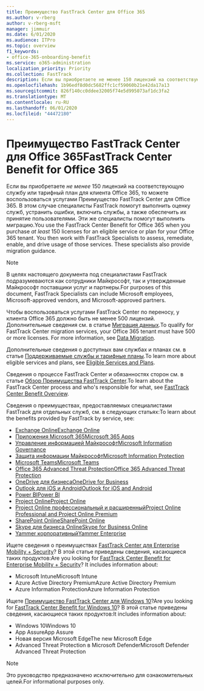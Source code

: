 ```yaml
---
title: Преимущество FastTrack Center для Office 365
ms.author: v-rberg
author: v-rberg-msft
manager: jimmuir
ms.date: 6/01/2020
ms.audience: ITPro
ms.topic: overview
f1_keywords:
- office-365-onboarding-benefit
ms.service: o365-administration
localization_priority: Priority
ms.collection: FastTrack
description: Если вы приобретаете не менее 150 лицензий на соответствующую службу или тарифный план для клиента Office 365, то можете воспользоваться услугами Преимущество FastTrack Center для Office 365. В этом случае специалисты FastTrack помогут выполнить оценку служб, устранить ошибки, включить службы, а также обеспечить их принятие пользователями. Эти же специалисты помогут выполнить миграцию.
ms.openlocfilehash: 1b96edf8d0dc5682ffc1cf59060b21e42da17a13
ms.sourcegitcommit: 826f140cc0ddee32005f74e5d995073af1dc3fa2
ms.translationtype: MT
ms.contentlocale: ru-RU
ms.lasthandoff: 06/01/2020
ms.locfileid: "44472180"
---
```

# <a name="fasttrack-center-benefit-for-office-365"></a><span data-ttu-id="ff1c3-105">Преимущество FastTrack Center для Office 365</span><span class="sxs-lookup"><span data-stu-id="ff1c3-105">FastTrack Center Benefit for Office 365</span></span>

<span data-ttu-id="ff1c3-p102">Если вы приобретаете *не менее* 150 лицензий на соответствующую службу или тарифный план для клиента Office 365, то можете воспользоваться услугами Преимущество FastTrack Center для Office 365. В этом случае специалисты FastTrack помогут выполнить оценку служб, устранить ошибки, включить службы, а также обеспечить их принятие пользователями. Эти же специалисты помогут выполнить миграцию.</span><span class="sxs-lookup"><span data-stu-id="ff1c3-p102">You use the FastTrack Center Benefit for Office 365 when you purchase  *at least*  150 licenses for an eligible service or plan for your Office 365 tenant. You then work with FastTrack Specialists to assess, remediate, enable, and drive usage of those services. These specialists also provide migration guidance.</span></span> 
  
> [!NOTE]
> <span data-ttu-id="ff1c3-109">В целях настоящего документа под специалистами FastTrack подразумеваются как сотрудники Майкрософт, так и утвержденные Майкрософт поставщики услуг и партнеры.</span><span class="sxs-lookup"><span data-stu-id="ff1c3-109">For purposes of this document, FastTrack Specialists can include Microsoft employees, Microsoft-approved vendors, and Microsoft-approved partners.</span></span> 
  
<span data-ttu-id="ff1c3-p103">Чтобы воспользоваться услугами FastTrack Center по переносу, у клиента Office 365 должно быть не менее 500 лицензий. Дополнительные сведения см. в статье [Миграция данных](O365-data-migration.md).</span><span class="sxs-lookup"><span data-stu-id="ff1c3-p103">To qualify for FastTrack Center migration services, your Office 365 tenant must have 500 or more licenses. For more information, see [Data Migration](O365-data-migration.md).</span></span>
  
<span data-ttu-id="ff1c3-112">Дополнительные сведения о доступных вам службах и планах см. в статье [Поддерживаемые службы и тарифные планы](M365-eligible-services-and-plans.md).</span><span class="sxs-lookup"><span data-stu-id="ff1c3-112">To learn more about eligible services and plans, see [Eligible Services and Plans](M365-eligible-services-and-plans.md).</span></span>
  
<span data-ttu-id="ff1c3-113">Сведения о процессе FastTrack Center и обязанностях сторон см. в статье [Обзор Преимущества FastTrack Center](O365-fasttrack-benefit-overview.md).</span><span class="sxs-lookup"><span data-stu-id="ff1c3-113">To learn about the FastTrack Center process and who's responsible for what, see [FastTrack Center Benefit Overview](O365-fasttrack-benefit-overview.md).</span></span>

<span data-ttu-id="ff1c3-114">Сведения о преимуществах, предоставляемых специалистами FastTrack для отдельных служб, см. в следующих статьях:</span><span class="sxs-lookup"><span data-stu-id="ff1c3-114">To learn about the benefits provided by FastTrack by service, see:</span></span>

- [<span data-ttu-id="ff1c3-115">Exchange Online</span><span class="sxs-lookup"><span data-stu-id="ff1c3-115">Exchange Online</span></span>](O365-fasttrack-responsibilities.md#exchange-online)
- [<span data-ttu-id="ff1c3-116">Приложения Microsoft 365</span><span class="sxs-lookup"><span data-stu-id="ff1c3-116">Microsoft 365 Apps</span></span>](O365-fasttrack-responsibilities.md#microsoft-365-apps)
- [<span data-ttu-id="ff1c3-117">Управление информацией Майкрософт</span><span class="sxs-lookup"><span data-stu-id="ff1c3-117">Microsoft Information Governance</span></span>](O365-fasttrack-responsibilities.md#microsoft-information-governance)
- [<span data-ttu-id="ff1c3-118">Защита информации Майкрософт</span><span class="sxs-lookup"><span data-stu-id="ff1c3-118">Microsoft Information Protection</span></span>](O365-fasttrack-responsibilities.md#microsoft-information-protection)
- [<span data-ttu-id="ff1c3-119">Microsoft Teams</span><span class="sxs-lookup"><span data-stu-id="ff1c3-119">Microsoft Teams</span></span>](O365-fasttrack-responsibilities.md#microsoft-teams)
- [<span data-ttu-id="ff1c3-120">Office 365 Advanced Threat Protection</span><span class="sxs-lookup"><span data-stu-id="ff1c3-120">Office 365 Advanced Threat Protection</span></span>](O365-fasttrack-responsibilities.md#office-365-advanced-threat-protection)
- [<span data-ttu-id="ff1c3-121">OneDrive для бизнеса</span><span class="sxs-lookup"><span data-stu-id="ff1c3-121">OneDrive for Business</span></span>](O365-fasttrack-responsibilities.md#onedrive-for-business)
- [<span data-ttu-id="ff1c3-122">Outlook для iOS и Android</span><span class="sxs-lookup"><span data-stu-id="ff1c3-122">Outlook for iOS and Android</span></span>](O365-fasttrack-responsibilities.md#outlook-for-ios-and-android)
- [<span data-ttu-id="ff1c3-123">Power BI</span><span class="sxs-lookup"><span data-stu-id="ff1c3-123">Power BI</span></span>](O365-fasttrack-responsibilities.md#power-bi)
- [<span data-ttu-id="ff1c3-124">Project Online</span><span class="sxs-lookup"><span data-stu-id="ff1c3-124">Project Online</span></span>](O365-fasttrack-responsibilities.md#project-online)
- [<span data-ttu-id="ff1c3-125">Project Online профессиональный и расширенный</span><span class="sxs-lookup"><span data-stu-id="ff1c3-125">Project Online Professional and Project Online Premium</span></span>](O365-fasttrack-responsibilities.md#project-online-professional-and-project-online-premium)
- [<span data-ttu-id="ff1c3-126">SharePoint Online</span><span class="sxs-lookup"><span data-stu-id="ff1c3-126">SharePoint Online</span></span>](O365-fasttrack-responsibilities.md#sharepoint-online)
- [<span data-ttu-id="ff1c3-127">Skype для бизнеса Online</span><span class="sxs-lookup"><span data-stu-id="ff1c3-127">Skype for Business Online</span></span>](O365-fasttrack-responsibilities.md#skype-for-business-online)
- [<span data-ttu-id="ff1c3-128">Yammer корпоративный</span><span class="sxs-lookup"><span data-stu-id="ff1c3-128">Yammer Enterprise</span></span>](O365-fasttrack-responsibilities.md#yammer-enterprise)
  
<span data-ttu-id="ff1c3-p104">Ищете сведения о преимуществах [FastTrack Center для Enterprise Mobility + Security](EMS-fasttrack-benefit-for-EMS.md)? В этой статье приведены сведения, касающиеся таких продуктов:</span><span class="sxs-lookup"><span data-stu-id="ff1c3-p104">Are you looking for [FastTrack Center Benefit for Enterprise Mobility + Security](EMS-fasttrack-benefit-for-EMS.md)? It includes information about:</span></span>
  
- <span data-ttu-id="ff1c3-131">Microsoft Intune</span><span class="sxs-lookup"><span data-stu-id="ff1c3-131">Microsoft Intune</span></span>
- <span data-ttu-id="ff1c3-132">Azure Active Directory Premium</span><span class="sxs-lookup"><span data-stu-id="ff1c3-132">Azure Active Directory Premium</span></span> 
- <span data-ttu-id="ff1c3-133">Azure Information Protection</span><span class="sxs-lookup"><span data-stu-id="ff1c3-133">Azure Information Protection</span></span>

<span data-ttu-id="ff1c3-134">Ищете [Преимущество FastTrack Center для Windows 10](Win-10-fasttrack-benefit-for-Windows-10.md)?</span><span class="sxs-lookup"><span data-stu-id="ff1c3-134">Are you looking for [FastTrack Center Benefit for Windows 10](Win-10-fasttrack-benefit-for-Windows-10.md)?</span></span> <span data-ttu-id="ff1c3-135">В этой статье приведены сведения, касающиеся таких продуктов:</span><span class="sxs-lookup"><span data-stu-id="ff1c3-135">It includes information about:</span></span>

- <span data-ttu-id="ff1c3-136">Windows 10</span><span class="sxs-lookup"><span data-stu-id="ff1c3-136">Windows 10</span></span>
- <span data-ttu-id="ff1c3-137">App Assure</span><span class="sxs-lookup"><span data-stu-id="ff1c3-137">App Assure</span></span>
- <span data-ttu-id="ff1c3-138">Новая версия Microsoft Edge</span><span class="sxs-lookup"><span data-stu-id="ff1c3-138">The new Microsoft Edge</span></span>
- <span data-ttu-id="ff1c3-139">Advanced Threat Protection в Microsoft Defender</span><span class="sxs-lookup"><span data-stu-id="ff1c3-139">Microsoft Defender Advanced Threat Protection</span></span>
    
> [!NOTE]
> <span data-ttu-id="ff1c3-140">Это руководство предназначено исключительно для ознакомительных целей.</span><span class="sxs-lookup"><span data-stu-id="ff1c3-140">For informational purposes only.</span></span> 

